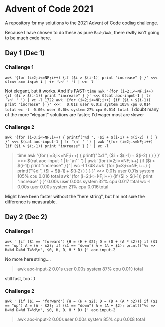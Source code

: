 # Advent of Code 2021

A repository for my solutions to the 2021 Advent of Code coding challenge.

Because I have chosen to do these as pure `Bash/Awk`, there really isn't going to be much code here.

## Day 1 (Dec 1)
### Challenge 1

` awk '{for (i=2;i<=NF;i++) {if ($i > $(i-1)) print "increase" } }' <<< $(cat aoc-input-1 | tr '\n' ' ') | wc -l `

Not elegant, but it works. And it's FAST:
`time awk '{for (i=2;i<=NF;i++) {if ($i > $(i-1)) print "increase" } }' <<< $(cat aoc-input-1 | tr '\n' ' ') | wc -l
    1722
    awk '{for (i=2;i<=NF;i++) {if ($i > $(i-1)) print "increase" } }' <<<   0.01s user 0.01s system 105% cpu 0.014 total
    wc -l  0.00s user 0.00s system 27% cpu 0.014 total
    `
I doubt many of the more "elegant" solutions are faster; I'd wager most are slower

### Challenge 2

`awk '{for (i=3;i<=NF;i++) { printf("%d ", ($i + $(i-1) + $(i-2) ) ) }  }' <<< $(cat aoc-input-1 | tr '\n' ' ') | awk '{for (i=2;i<=NF;i++) {if ($i > $(i-1)) print "increase" } }' | wc -l`

> time awk '{for (i=3;i<=NF;i++) { printf("%d ", ($i + $(i-1) + $(i-2) ) ) }  }' <<< $(cat aoc-input-1 | tr '\n' ' ') | awk '{for (i=2;i<=NF;i++) {if ($i > $(i-1)) print "increase" } }' | wc -l
    1748
awk '{for (i=3;i<=NF;i++) { printf("%d ", ($i + $(i-1) + $(i-2) ) ) }  }' <<<  0.01s user 0.01s system 105% cpu 0.016 total
awk '{for (i=2;i<=NF;i++) {if ($i > $(i-1)) print "increase" } }'  0.00s user 0.00s system 32% cpu 0.017 total
wc -l  0.00s user 0.00s system 21% cpu 0.016 total

Might have been faster without the "here string", but I'm not sure the difference is measurable.

## Day 2 (Dec 2)
### Challenge 1

`awk ' {if ($1 == "forward") {H = (H + $2); D = (D + (A * $2))} if ($1 == "up") A = (A - $2); if ($1 == "down") A = (A + $2); printf("%s => H=%d D=%d T=%d\n", $0, H, D, H * D) }' aoc-input-2`

No more here string....

> awk  aoc-input-2  0.01s user 0.00s system 87% cpu 0.010 total

still fast, too :D

### Challenge 2

`awk ' {if ($1 == "forward") {H = (H + $2); D = (D + (A * $2))} if ($1 == "up") A = (A - $2); if ($1 == "down") A = (A + $2); printf("%s => H=%d D=%d T=%d\n", $0, H, D, H * D) }' aoc-input-2`

> awk  aoc-input-2  0.00s user 0.00s system 85% cpu 0.008 total


